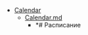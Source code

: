 - <a href = "F:\Node_projects\Node_Way\Education\TSH_index\Index-master_14.10.2020\Calendar\cat.Calendar\dir.Calendar.md">Calendar</a>
    - <a href = "F:\Node_projects\Node_Way\Education\TSH_index\Index-master_14.10.2020\Calendar\Calendar.md">Calendar.md</a>
        - *# Расписание
